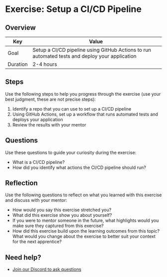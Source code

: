 # Exercise: Setup a CI/CD Pipeline

## Overview

| Key | Value |
| --- | --- |
| Goal | Setup a CI/CD pipeline using GitHub Actions to run automated tests and deploy your application |
| Duration | 2-4 hours |


## Steps

Use the following steps to help you progress through the exercise (use your best judgment, these are not precise steps):

1. Identify a repo that you can use to set up a CI/CD pipeline
2. Using GitHub Actions, set up a workflow that runs automated tests and deploys your application
3. Review the results with your mentor

## Questions

Use these questions to guide your curiosity during the exercise:

- What is a CI/CD pipeline?
- How did you identify what actions the CI/CD pipeline should run?

## Reflection

Use the following questions to reflect on what you learned with this exercise and discuss with your mentor:

- How would you say this exercise stretched you? 
- What did this exercise show you about yourself?
- If you were to mentor someone in the future, what highlights would you make sure they captured from this exercise? 
- How did this exercise build upon the learning outcomes from this topic? What would you change about the exercise to better suit your context for the next apprentice?

## Need help?

- [Join our Discord to ask questions](https://discord.gg/bDVYvG3Czd)
